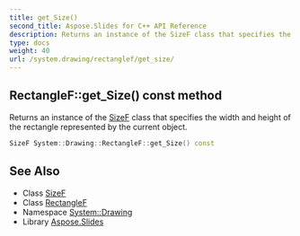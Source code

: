 ```yaml
---
title: get_Size()
second_title: Aspose.Slides for C++ API Reference
description: Returns an instance of the SizeF class that specifies the width and height of the rectangle represented by the current object.
type: docs
weight: 40
url: /system.drawing/rectanglef/get_size/
---
```

## RectangleF::get_Size() const method


Returns an instance of the [SizeF](../../sizef/) class that specifies the width and height of the rectangle represented by the current object.

```cpp
SizeF System::Drawing::RectangleF::get_Size() const
```

## See Also

* Class [SizeF](../../sizef/)
* Class [RectangleF](../)
* Namespace [System::Drawing](../../)
* Library [Aspose.Slides](../../../)